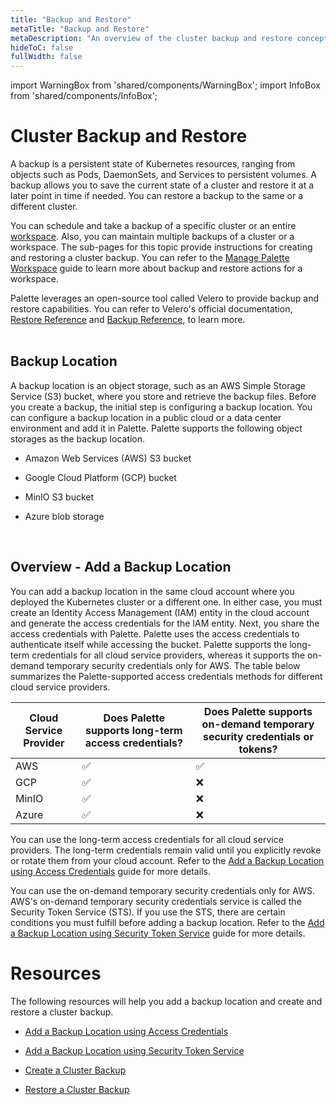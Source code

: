 ```yaml
---
title: "Backup and Restore"
metaTitle: "Backup and Restore"
metaDescription: "An overview of the cluster backup and restore concepts."
hideToC: false
fullWidth: false
---
```



import WarningBox from 'shared/components/WarningBox';
import InfoBox from 'shared/components/InfoBox';


# Cluster Backup and Restore

A backup is a persistent state of Kubernetes resources, ranging from objects such as Pods, DaemonSets, and Services to persistent volumes. A backup allows you to save the current state of a cluster and restore it at a later point in time if needed. You can restore a backup to the same or a different cluster. 

You can schedule and take a backup of a specific cluster or an entire [workspace](/workspace). Also, you can maintain multiple backups of a cluster or a workspace. The sub-pages for this topic provide instructions for creating and restoring a cluster backup. You can refer to the [Manage Palette Workspace](/workspace/workload-features#managepaletteworkspace) guide to learn more about backup and restore actions for a workspace. 


Palette leverages an open-source tool called Velero to provide backup and restore capabilities. You can refer to Velero's official documentation, [Restore Reference](https://velero.io/docs/main/restore-reference/) and [Backup Reference](https://velero.io/docs/main/backup-reference/), to learn more.  
<br />

## Backup Location

A backup location is an object storage, such as an AWS Simple Storage Service (S3) bucket, where you store and retrieve the backup files. Before you create a backup, the initial step is configuring a backup location. You can configure a backup location in a public cloud or a data center environment and add it in Palette. Palette supports the following object storages as the backup location.

- Amazon Web Services (AWS) S3 bucket

- Google Cloud Platform (GCP) bucket

- MinIO S3 bucket

- Azure blob storage
<br />

## Overview - Add a Backup Location

You can add a backup location in the same cloud account where you deployed the Kubernetes cluster or a different one. In either case, you must create an Identity Access Management (IAM) entity in the cloud account and generate the access credentials for the IAM entity. 
Next, you share the access credentials with Palette. Palette uses the access credentials to authenticate itself while accessing the bucket. Palette supports the long-term credentials for all cloud service providers, whereas it supports the on-demand temporary security credentials only for AWS. The table below summarizes the Palette-supported access credentials methods for different cloud service providers.
<br />

|**Cloud Service Provider**|**Does Palette supports long-term access credentials?**|**Does Palette supports on-demand temporary security credentials or tokens?**|
|---|---|---|
|AWS|✅|✅ |
|GCP|✅|❌|
|MinIO|✅|❌|
|Azure|✅|❌|


You can use the long-term access credentials for all cloud service providers. The long-term credentials remain valid until you explicitly revoke or rotate them from your cloud account. Refer to the [Add a Backup Location using Access Credentials](/clusters/cluster-management/backup-restore/add-backup-location) guide for more details. 


You can use the on-demand temporary security credentials only for AWS. AWS's on-demand temporary security credentials service is called the Security Token Service (STS). If you use the STS, there are certain conditions you must fulfill before adding a backup location. Refer to the [Add a Backup Location using Security Token Service](/clusters/cluster-management/backup-restore/add-backup-location-sts) guide for more details. 
<br />


# Resources
The following resources will help you add a backup location and create and restore a cluster backup.
<br />

- [Add a Backup Location using Access Credentials](/clusters/cluster-management/backup-restore/add-backup-location)


- [Add a Backup Location using Security Token Service](/clusters/cluster-management/backup-restore/add-backup-location-sts)


- [Create a Cluster Backup](/clusters/cluster-management/backup-restore/create-backup)


- [Restore a Cluster Backup](/clusters/cluster-management/backup-restore/restore-backup)